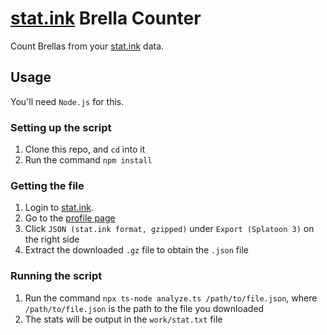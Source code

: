 # [stat.ink](https://stat.ink) Brella Counter
Count Brellas from your [stat.ink](https://stat.ink) data.

## Usage
You'll need `Node.js` for this.

### Setting up the script
1. Clone this repo, and `cd` into it
2. Run the command `npm install`

### Getting the file
1. Login to [stat.ink](https://stat.ink).
2. Go to the [profile page](https://stat.ink/profile)
3. Click `JSON (stat.ink format, gzipped)` under `Export (Splatoon 3)` on the right side
4. Extract the downloaded `.gz` file to obtain the `.json` file

### Running the script
1. Run the command `npx ts-node analyze.ts /path/to/file.json`, where `/path/to/file.json` is the path to the file you downloaded
2. The stats will be output in the `work/stat.txt` file